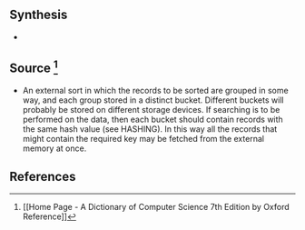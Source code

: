 ## Synthesis
- 
## Source [^1]
- An external sort in which the records to be sorted are grouped in some way, and each group stored in a distinct bucket. Different buckets will probably be stored on different storage devices. If searching is to be performed on the data, then each bucket should contain records with the same hash value (see HASHING). In this way all the records that might contain the required key may be fetched from the external memory at once.
## References

[^1]: [[Home Page - A Dictionary of Computer Science 7th Edition by Oxford Reference]]
